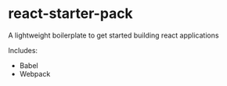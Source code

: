 # react-starter-pack
A lightweight boilerplate to get started building react applications

Includes: 

- Babel
- Webpack
